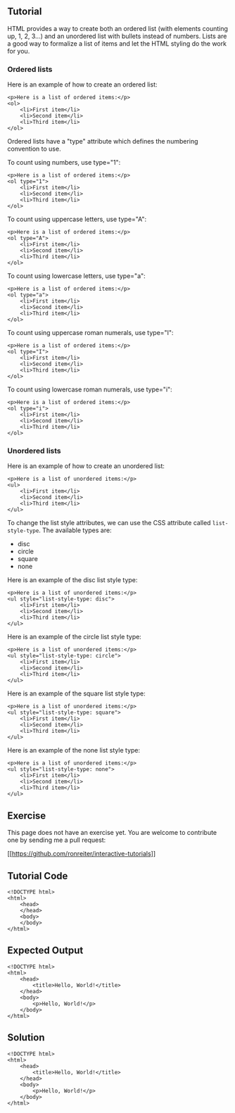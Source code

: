Tutorial
--------

HTML provides a way to create both an ordered list (with elements counting up, 1, 2, 3...) and an unordered list with
bullets instead of numbers. Lists are a good way to formalize a list of items and let the HTML styling do the work for
you.

### Ordered lists

Here is an example of how to create an ordered list:
    
    <p>Here is a list of ordered items:</p>
    <ol>
        <li>First item</li>
        <li>Second item</li>
        <li>Third item</li>
    </ol>


Ordered lists have a "type" attribute which defines the numbering convention to use.

To count using numbers, use type="1":
      
    <p>Here is a list of ordered items:</p>
    <ol type="1">
        <li>First item</li>
        <li>Second item</li>
        <li>Third item</li>
    </ol>

To count using uppercase letters, use type="A":
      
    <p>Here is a list of ordered items:</p>
    <ol type="A">
        <li>First item</li>
        <li>Second item</li>
        <li>Third item</li>
    </ol>

To count using lowercase letters, use type="a":
      
    <p>Here is a list of ordered items:</p>
    <ol type="a">
        <li>First item</li>
        <li>Second item</li>
        <li>Third item</li>
    </ol>

To count using uppercase roman numerals, use type="I":
      
    <p>Here is a list of ordered items:</p>
    <ol type="I">
        <li>First item</li>
        <li>Second item</li>
        <li>Third item</li>
    </ol>

To count using lowercase roman numerals, use type="i":
      
    <p>Here is a list of ordered items:</p>
    <ol type="i">
        <li>First item</li>
        <li>Second item</li>
        <li>Third item</li>
    </ol>

### Unordered lists

Here is an example of how to create an unordered list:
    
    <p>Here is a list of unordered items:</p>    
    <ul>
        <li>First item</li>
        <li>Second item</li>
        <li>Third item</li>
    </ul>

To change the list style attributes, we can use the CSS attribute called `list-style-type`. The available types are:

* disc
* circle
* square
* none

Here is an example of the disc list style type:
    
    <p>Here is a list of unordered items:</p>    
    <ul style="list-style-type: disc">
        <li>First item</li>
        <li>Second item</li>
        <li>Third item</li>
    </ul>

Here is an example of the circle list style type:
    
    <p>Here is a list of unordered items:</p>    
    <ul style="list-style-type: circle">
        <li>First item</li>
        <li>Second item</li>
        <li>Third item</li>
    </ul>

Here is an example of the square list style type:
    
    <p>Here is a list of unordered items:</p>    
    <ul style="list-style-type: square">
        <li>First item</li>
        <li>Second item</li>
        <li>Third item</li>
    </ul>

Here is an example of the none list style type:
    
    <p>Here is a list of unordered items:</p>    
    <ul style="list-style-type: none">
        <li>First item</li>
        <li>Second item</li>
        <li>Third item</li>
    </ul>




Exercise
--------

This page does not have an exercise yet. You are welcome to contribute one by sending me a pull request:

[[https://github.com/ronreiter/interactive-tutorials]]


Tutorial Code
-------------

    <!DOCTYPE html>
    <html>
        <head>
        </head>
        <body>
        </body>
    </html>
    
Expected Output
---------------

    <!DOCTYPE html>
    <html>
        <head>
            <title>Hello, World!</title>
        </head>
        <body>
            <p>Hello, World!</p>
        </body>
    </html>

Solution
--------

    <!DOCTYPE html>
    <html>
        <head>
            <title>Hello, World!</title>
        </head>
        <body>
            <p>Hello, World!</p>
        </body>
    </html>
